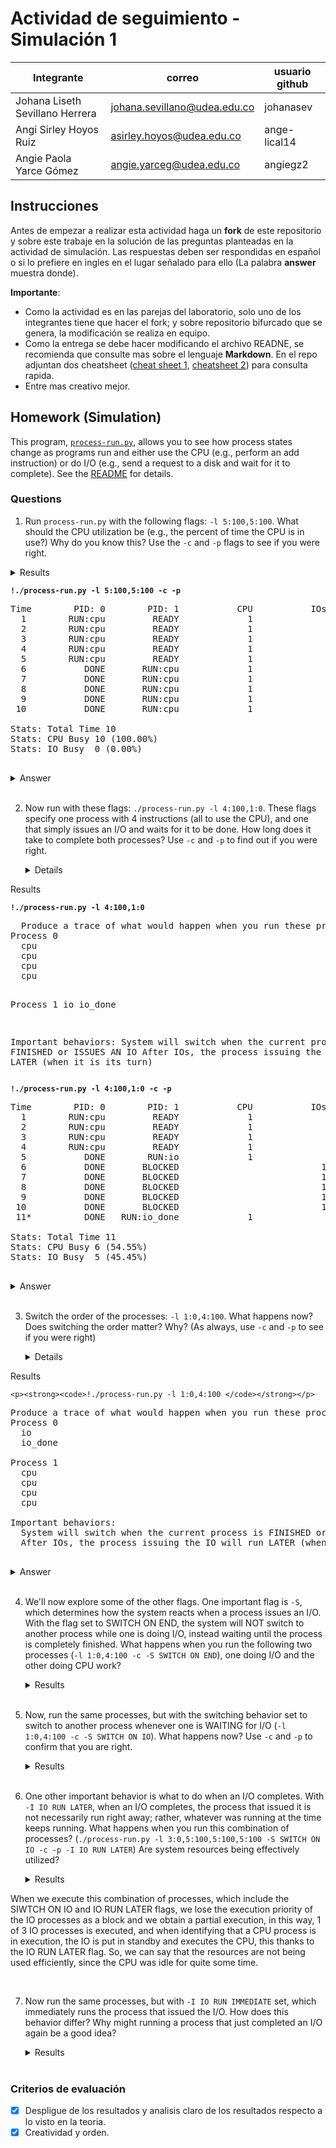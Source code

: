 # Actividad de seguimiento - Simulación 1

|Integrante|correo|usuario github|
|---|---|---|
|Johana Liseth Sevillano Herrera|johana.sevillano@udea.edu.co|johanasev|
|Angi Sirley Hoyos Ruiz|asirley.hoyos@udea.edu.co|ange-lical14|
|Angie Paola Yarce Gómez|angie.yarceg@udea.edu.co|angiegz2|

## Instrucciones

Antes de empezar a realizar esta actividad haga un **fork** de este repositorio y sobre este trabaje en la solución de las preguntas planteadas en la actividad de simulación. Las respuestas deben ser respondidas en español o si lo prefiere en ingles en el lugar señalado para ello (La palabra **answer** muestra donde).

**Importante**:
* Como la actividad es en las parejas del laboratorio, solo uno de los integrantes tiene que hacer el fork; y sobre repositorio bifurcado que se genera, la modificación se realiza en equipo.
* Como la entrega se debe hacer modificando el archivo READNE, se recomienda que consulte mas sobre el lenguaje **Markdown**. En el repo adjuntan dos cheatsheet ([cheat sheet 1](Markdown_Cheat_Sheet.pdf), [cheatsheet 2](markdown-cheatsheet.pdf)) para consulta rapida.
* Entre mas creativo mejor.

## Homework (Simulation)

This program, [`process-run.py`](process-run.py), allows you to see how process states change as programs run and either use the CPU (e.g., perform an add instruction) or do I/O (e.g., send a request to a disk and wait for it to complete). See the [README](https://github.com/remzi-arpacidusseau/ostep-homework/blob/master/cpu-intro/README.md) for details.

### Questions

1. Run `process-run.py` with the following flags: `-l 5:100,5:100`. What should the CPU utilization be (e.g., the percent of time the CPU is in use?) Why do you know this? Use the `-c` and `-p` flags to see if you were right.
   
  <details>
  <summary>Results</summary>
  <pre>
<p><strong><code>!./process-run.py -l 5:100,5:100</code></strong></p>

Produce a trace of what would happen when you run these processes:

Process 0
  cpu
  cpu
  cpu
  cpu
  cpu

Process 1
  cpu
  cpu
  cpu
  cpu
  cpu

Important behaviors:
  System will switch when the current process is FINISHED or ISSUES AN IO
  After IOs, the process issuing the IO will run LATER (when it is its turn)
  </pre>
</details>

  <p><strong><code>!./process-run.py -l 5:100,5:100 -c -p </code></strong></p>

  <pre>
Time        PID: 0        PID: 1           CPU           IOs
  1        RUN:cpu         READY             1          
  2        RUN:cpu         READY             1          
  3        RUN:cpu         READY             1          
  4        RUN:cpu         READY             1          
  5        RUN:cpu         READY             1          
  6           DONE       RUN:cpu             1          
  7           DONE       RUN:cpu             1          
  8           DONE       RUN:cpu             1          
  9           DONE       RUN:cpu             1          
 10           DONE       RUN:cpu             1          

Stats: Total Time 10
Stats: CPU Busy 10 (100.00%)
Stats: IO Busy  0 (0.00%)
 </pre>
</details>


   <details>
   <summary>Answer</summary>
   Since we have 10 processes and no input/output instruction, the CPU utilization should be 100% of the execution time, and we know this because when we use the -c and -p flags, they show us the statistics and the usage time.


   </details>
   <br>

2. Now run with these flags: `./process-run.py -l 4:100,1:0`. These flags specify one process with 4 instructions (all to use the CPU), and one that simply issues an I/O and waits for it to be done. How long does it take to complete both processes? Use `-c` and `-p` to find out if you were right. 
   
   <details>
  <summary>Results</summary>

  <p><strong><code>!./process-run.py -l 4:100,1:0</code></strong></p>
 <pre>
  Produce a trace of what would happen when you run these processes:
Process 0
  cpu
  cpu
  cpu
  cpu

Process 1
  io
  io_done

Important behaviors:
  System will switch when the current process is FINISHED or ISSUES AN IO
  After IOs, the process issuing the IO will run LATER (when it is its turn)
  </pre>
  </details>
   
   
  <p><strong><code>!./process-run.py -l 4:100,1:0 -c -p </code></strong></p>

  <pre>
Time        PID: 0        PID: 1           CPU           IOs
  1        RUN:cpu         READY             1          
  2        RUN:cpu         READY             1          
  3        RUN:cpu         READY             1          
  4        RUN:cpu         READY             1          
  5           DONE        RUN:io             1          
  6           DONE       BLOCKED                           1
  7           DONE       BLOCKED                           1
  8           DONE       BLOCKED                           1
  9           DONE       BLOCKED                           1
 10           DONE       BLOCKED                           1
 11*          DONE   RUN:io_done             1          

Stats: Total Time 11
Stats: CPU Busy 6 (54.55%)
Stats: IO Busy  5 (45.45%)
 </pre>
</details>
<details>
   <summary>Answer</summary>
   The time it takes for both processes to complete is 11 cycles. 6 in CPU (54.55%) and 5 in IO (45.45%)
   
   </details>
   <br>


3. Switch the order of the processes: `-l 1:0,4:100`. What happens now? Does switching the order matter? Why? (As always, use `-c` and `-p` to see if you were right)

   <details>
  <summary>Results</summary>

    <p><strong><code>!./process-run.py -l 1:0,4:100 </code></strong></p>

  <pre>
Produce a trace of what would happen when you run these processes:
Process 0
  io
  io_done

Process 1
  cpu
  cpu
  cpu
  cpu

Important behaviors:
  System will switch when the current process is FINISHED or ISSUES AN IO
  After IOs, the process issuing the IO will run LATER (when it is its turn)
 </pre>
</details>
   
   <details>
   
   <summary>Answer</summary>
   Processes are executed in fewer cycle times. Yes, the change in order matters because the process performing the IO was executed first and blocked quickly, making it switch faster to the CPU process, reducing the execution period and increasing CPU utilization, improving overall system performance.
   </details>
   <br>

4. We'll now explore some of the other flags. One important flag is `-S`, which determines how the system reacts when a process issues an I/O. With the flag set to SWITCH ON END, the system will NOT switch to another process while one is doing I/O, instead waiting until the process is completely finished. What happens when you run the following two processes (`-l 1:0,4:100 -c -S SWITCH ON END`), one doing I/O and the other doing CPU work?
   
   <details>
   <summary>Results</summary>

   <summary>Answer</summary>
    Due to the use of SWITCH ON END, the execution time is extended to 11 cycles, which is unnecessarily long and less efficient, since we force the CPU to execute the IO processes first until they are completely finished, and once finished, continue with the other processes, i.e., the CPU processes.
   </details>
   <br>

5. Now, run the same processes, but with the switching behavior set to switch to another process whenever one is WAITING for I/O (`-l 1:0,4:100 -c -S SWITCH ON IO`). What happens now? Use `-c` and `-p` to confirm that you are right.
   
   <details>
   <summary>Results</summary>

   <summary>Answer</summary>
   Due to the use of the SWITCH ON IO, the answer obtained is the same as the answer to question 3, because the SWITCH ON IO flag is preconfigured, i.e., regardless of whether it is used or not, the IO processes will always be executed first, as long as they are in the command first. Example: 1:0,4:100
   </details>
   <br>

6. One other important behavior is what to do when an I/O completes. With `-I IO RUN LATER`, when an I/O completes, the process that issued it is not necessarily run right away; rather, whatever was running at the time keeps running. What happens when you run this combination of processes? (`./process-run.py -l 3:0,5:100,5:100,5:100 -S SWITCH ON IO -c -p -I IO RUN LATER`) Are system resources being effectively utilized?
   
   <details>
   <summary>Results</summary>

   <summary>Answer</summary>
When we execute this combination of processes, which include the SIWTCH ON IO and IO RUN LATER flags, we lose the execution priority of the IO processes as a block and we obtain a partial execution, in this way, 1 of 3 IO processes is executed, and when identifying that a CPU process is in execution, the IO is put in standby and executes the CPU, this thanks to the IO RUN LATER flag. So, we can say that the resources are not being used efficiently, since the CPU was idle for quite some time.
   </details>
   <br>

7. Now run the same processes, but with `-I IO RUN IMMEDIATE` set, which immediately runs the process that issued the I/O. How does this behavior differ? Why might running a process that just completed an I/O again be a good idea?
   
   <details>
   <summary>Results</summary>

   <summary>Answer</summary>
    With respect to the previous execution, the results differ, since the LATER RUN puts the IO processes on hold (which affects the execution time and does not make good use of resources), while the IMIMMEDIATE RUN, being an immediate process, takes the IO processes as a priority (without leaving them on hold), and unless the CPU processes encounter a io_done, they will not stop, but will continue to run simultaneously, therefore, this process turns out to be more efficient. We can consider this a good practice because there are always processes running, which improves response time (evidenced by the reduction of time cycles), makes the most of the CPU and also allows IO processes not to have to wait.
   </details>
   <br>


### Criterios de evaluación
- [x] Despligue de los resultados y analisis claro de los resultados respecto a lo visto en la teoria.
- [x] Creatividad y orden.